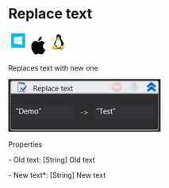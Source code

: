 # Replace text

![](<../../../.gitbook/assets/image (113).png>)

Replaces text with new one

![](<../../../.gitbook/assets/image (320).png>)

Properties

&#x20;\- Old text: \[String] Old  text

&#x20;\- New text\*: \[String] New text
